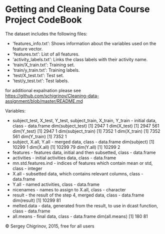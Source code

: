 Getting and Cleaning Data Course Project CodeBook
=================================================

The dataset includes the following files:

- 'features_info.txt': Shows information about the variables used on the feature vector.
- 'features.txt': List of all features.
- 'activity_labels.txt': Links the class labels with their activity name.
- 'train/X_train.txt': Training set.
- 'train/y_train.txt': Training labels.
- 'test/X_test.txt': Test set.
- 'test/y_test.txt': Test labels.

for additional expalnation please see https://github.com/schigrinov/Cleaning-data-assignment/blob/master/README.md


Variables:

- subject_test, X_test, Y_test, subject_train, X_train, Y_train - initial data, class - data.frame
dim(subject_test)
[1] 2947    1
dim(X_test)
[1] 2947  561
dim(Y_test)
[1] 2947    1
dim(subject_train)
[1] 7352    1
dim(X_train)
[1] 7352  561
dim(Y_train)
[1] 7352    1
- subject, X.all, Y.all - merged data,  class - data.frame
dim(subject)
[1] 10299     1
dim(X.all)
[1] 10299    79
dim(Y.all)
[1] 10299     2
- features  - features data, initial and then subsetted,  class - data.frame
- activities - initial activities data,  class - data.frame
- mn.std.features.ind - indices of features which contain mean or std, class - integer
- X.all - subsetted data, which contains relevant columns, class - data.frame
- Y.all - named activities, class - data.frame
- nicenames - names to assign to X.all, class - character
- result - the result of the step 4, merged data, class - data.frame
dim(result)
[1] 10299    81
- melted.data - data, generated from the result, to use in dcast function, class - data.frame
- all.means - final data, class - data.frame
dim(all.means)
[1] 180  81

© Sergey Chigrinov, 2015, free for all users
